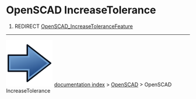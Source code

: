 # OpenSCAD IncreaseTolerance
1.  REDIRECT [OpenSCAD_IncreaseToleranceFeature](OpenSCAD_IncreaseToleranceFeature.md)



---
![](images/Button_right.svg) [documentation index](../README.md) > [OpenSCAD](OpenSCAD_Workbench.md) > OpenSCAD IncreaseTolerance
